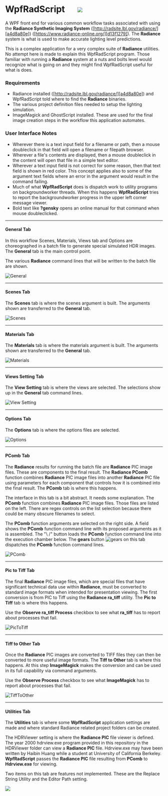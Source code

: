 # WpfRadScript&nbsp;&nbsp;&nbsp;&nbsp;&nbsp;  ![](WpfRadScript/Site.ico)
A WPF front end for various common workflow tasks associated with using the **Radiance Synthetic Imaging System** ([http://radsite.lbl.gov/radiance/][a4d8a80e]) ([https://www.radiance-online.org/][d13f1279]). The **Radiance** system is what is used to make accurate lighting level predictions.

  [a4d8a80e]: http://radsite.lbl.gov/radiance/ "http://radsite.lbl.gov/radiance/"
  [d13f1279]: https://www.radiance-online.org/ "https://www.radiance-online.org/"

  This is a complex application for a very complex suite of **Radiance** utilities. No attempt here is made to explain this WpfRadScript program. Those familiar with running a **Radiance** system at a nuts and bolts level would recognize what is going on and they might find WpfRadScript useful for what is does.

  ### Requirements
  - Radiance installed ([http://radsite.lbl.gov/radiance/][a4d8a80e]) and WpfRadScript told where to find the **Radiance** binaries.
  - The various project definition files needed to setup the lighting simulation.
  - ImageMagick and GhostScript installed. These are used for the final image creation steps in the workflow this application automates.

### User Interface Notes

- Wherever there is a text input field for a filename or path, then a mouse doubleclick in that field will open a filename or filepath browser.
- Wherever a file's contents are displayed, then a mouse doubleclick in the content will open that file in a simple text editor.
- Wherever a text input field is not correct for some reason, then that text field is shown in red color. This concept applies also to some of the argument text fields where an error in the argument would result in the command failing.
- Much of what **WpfRadScript** does is dispatch work to utility programs on backgroundworker threads. When this happens **WpfRadScript** tries to report the backgroundworker progress in the upper left corner message viewer.
- Bold text like **?gensky** opens an online manual for that command when mouse doubleclicked.  

---
#### General Tab
In this workflow Scenes, Materials, Views tab and Options are choreographed in a batch file to generate special simulated HDR images. The **General** tab is the main control point.

The various **Radiance** command lines that will be written to the batch file are shown.

![General](WpfRadScript/Images/General.PNG)

---
#### Scenes Tab
The **Scenes** tab is where the scenes argument is built. The arguments shown are transferred to the **General** tab.

![Scenes](WpfRadScript/Images/Scenes.PNG)

---
#### Materials Tab
The **Materials** tab is where the materials argument is built. The arguments shown are transferred to the **General** tab.

![Materials](WpfRadScript/Images/Materials.PNG)

---
#### Views Setting Tab
The **View Setting** tab is where the views are selected. The selections show up in the **General** tab command lines.

![View Setting](WpfRadScript/Images/ViewsSetting.PNG)

---
#### Options Tab
The **Options** tab is where the options files are selected.

![Options](WpfRadScript/Images/Options.PNG)

---
#### PComb Tab
The **Radiance** results for running the batch file are **Radiance** PIC image files. These are components to the final result. The **Radiance PComb** function combines **Radiance** PIC image files into another **Radiance** PIC file using parameters for each component that controls how it is combined into the final result. The **PComb** tab is where this happens.

The interface in this tab is a bit abstract. It needs some explanation. The **PComb** function combines **Radiance** PIC image files. Those files are listed on the left. There are regex controls on the list selection because there could be many obscure filenames to select.

The **PComb** function arguments are selected on the right side. A field shows the **PComb** function command line with its proposed arguments as it is assembled. The "\ /" button loads the **PComb** function command line into the execution chamber below. The **gears** button ![gears](WpfRadScript/3-gears-hi-s.png) on this tab dispatches the **PComb** function command lines.

![PComb](WpfRadScript/Images/PComb.PNG)

---
#### Pic to Tiff Tab
The final **Radiance** PIC image files, which are special files that have significant technical data use within **Radiance**, must be converted to standard image formats when intended for presentation viewing. The first conversion is from PIC to Tiff using the **Radiance ra_tiff** utility. The **Pic to Tiff** tab is where this happens.

Use the **Observe ra_tiff Process** checkbox to see what **ra_tiff** has to report about processes that fail.

![PicToTiff](WpfRadScript/Images/PicToTiff.PNG)

---
#### Tiff to Other Tab
Once the **Radiance** PIC images are converted to TIFF files they can then be converted to more useful image formats. The **Tiff to Other** tab is where this happens. At this step **ImageMagick** makes the conversion and can be used in its full capability via command arguments.

Use the **Observe Process** checkbox to see what **ImageMagick** has to report about processes that fail.

![TiffToOther](WpfRadScript/Images/TiffToOther.PNG)

---
#### Utilities Tab
The **Utilities** tab is where some **WpfRadScript** application settings are made and where standard Radiance related project folders can be created.

The HDRViewer setting is where the **Radiance PIC** file viewer is defined. The year 2000 hdrview.exe program provided in this repository in the HDRViewer folder can view a **Radiance PIC** file. Hdrview.exe may have been written by Haibin Huang while a student at University of California Berkeley. **WpfRadScript** passes the **Radiance PIC** file resulting from **PComb** to **Hdrview.exe** for viewing.

Two items on this tab are features not implemented. These are the Replace String Utility and the Editor Path setting.

![](WpfRadScript/Images/Utilities.PNG)

